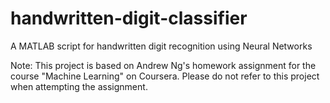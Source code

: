 # handwritten-digit-classifier
A MATLAB script for handwritten digit recognition using Neural Networks

Note: This project is based on Andrew Ng's homework assignment for the course "Machine Learning" on Coursera. Please do not refer to this project when attempting the assignment. 
